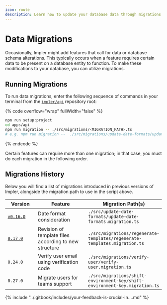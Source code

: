```yaml
---
icon: route
description: Learn how to update your database data through migrations.
---
```


# Data Migrations

Occasionally, Impler might add features that call for data or database schema alterations. This typically occurs when a feature requires certain data to be present on a database entity to function. To make these modifications to your database, you can utilize migrations.

## Running Migrations

To run data migrations, enter the following sequence of commands in your terminal from the [`impler/api`](https://github.com/implerhq/impler.io) repository root:

{% code overflow="wrap" fullWidth="false" %}
```bash
npm run setup:project
cd apps/api
npm run migration -- ./src/migrations/<MIGRATION_PATH>.ts
# e.g. npm run migration --  ./src/migrations/update-date-formats/update-date-formats.migration.ts
```
{% endcode %}

Certain features can require more than one migration; in that case, you must do each migration in the following order.

## Migrations History

Below you will find a list of migrations introduced in previous versions of Impler, alongside the migration path to use in the script above.

<table><thead><tr><th width="126">Version</th><th width="235">Feature</th><th>Migration Path(s)</th></tr></thead><tbody><tr><td><a href="https://github.com/implerhq/impler.io/releases/tag/v0.16.0"><code>v0.16.0</code></a></td><td>Date format consideration</td><td><code>./src/update-date-formats/update-date-formats.migration.ts</code></td></tr><tr><td><a href="https://changelog.impler.io/february-2024/v0.17.0-select-sheet-modal-add-column-improvements-and-column-ordering-facility"><code>0.17.0</code></a></td><td>Revision of template files according to new structure</td><td><code>./src/migrations/regenerate-templates/regenerate-templates.migration.ts</code></td></tr><tr><td><code>0.24.0</code></td><td>Verify user email using verification code</td><td><code>./src/migrations/verify-user/verify-user.migration.ts</code></td></tr><tr><td><code>0.27.0</code></td><td>Migrate users for teams support</td><td><code>./src/migrations/shift-environment-key/shift-environment-key.migration.ts</code></td></tr></tbody></table>

{% include "../.gitbook/includes/your-feedback-is-crucial-in....md" %}
